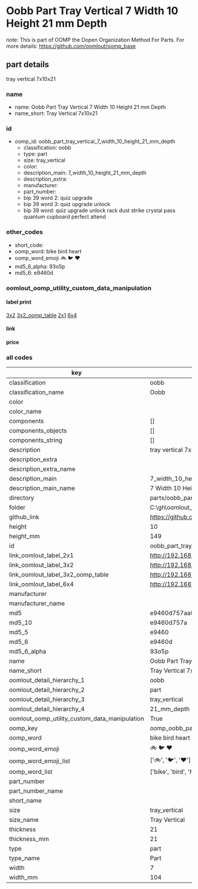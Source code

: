 # Oobb Part Tray Vertical 7 Width 10 Height 21 mm Depth  

note: This is part of OOMP the Oopen Organization Method For Parts. For more details: https://github.com/oomlout/oomp_base

##  part details
  



tray vertical 7x10x21



### name
* name: Oobb Part Tray Vertical 7 Width 10 Height 21 mm Depth
* name_short: Tray Vertical 7x10x21 
### id
* oomp_id: oobb_part_tray_vertical_7_width_10_height_21_mm_depth
  * classification: oobb
  * type: part
  * size: tray_vertical
  * color: 
  * description_main: 7_width_10_height_21_mm_depth
  * description_extra: 
  * manufacturer: 
  * part_number: 
  * bip 39 word 2: quiz upgrade
  * bip 39 word 3: quiz upgrade unlock
  * bip 39 word: quiz upgrade unlock rack dust strike crystal pass quantum cupboard perfect attend

### other_codes
* short_code: 
* oomp_word: bike bird heart
* oomp_word_emoji :bike: :bird: :heart:
* md5_6_alpha: 93o5p
* md5_6: e9460d






### oomlout_oomp_utility_custom_data_manipulation
#### label print
[3x2](http://192.168.1.245:1112/?label=oomp%2093o5p)
[3x2_oomp_table](http://192.168.1.108:1112/?label=oomp%2093o5p)
[2x1](http://192.168.1.242:1112/?label=oomp%2093o5p)
[6x4](http://192.168.1.55:1112/?label=oomp%2093o5p)    

#### link

                              

#### price







### all codes 
| key | value |  
| --- | --- |  
| classification | oobb |  
| classification_name | Oobb |  
| color |  |  
| color_name |  |  
| components | [] |  
| components_objects | [] |  
| components_string | [] |  
| description | tray vertical 7x10x21 |  
| description_extra |  |  
| description_extra_name |  |  
| description_main | 7_width_10_height_21_mm_depth |  
| description_main_name | 7 Width 10 Height 21 mm Depth |  
| directory | parts/oobb_part_tray_vertical_7_width_10_height_21_mm_depth |  
| folder | C:\gh\oomlout_oobb_version_4_generated_parts\parts\oobb_part_tray_vertical_7_width_10_height_21_mm_depth |  
| github_link | https://github.com/oomlout/oomlout_oomp_part_src/tree/main/parts/oobb_part_tray_vertical_7_width_10_height_21_mm_depth |  
| height | 10 |  
| height_mm | 149 |  
| id | oobb_part_tray_vertical_7_width_10_height_21_mm_depth |  
| link_oomlout_label_2x1 | http://192.168.1.242:1112/?label=oomp%2093o5p |  
| link_oomlout_label_3x2 | http://192.168.1.245:1112/?label=oomp%2093o5p |  
| link_oomlout_label_3x2_oomp_table | http://192.168.1.108:1112/?label=oomp%2093o5p |  
| link_oomlout_label_6x4 | http://192.168.1.55:1112/?label=oomp%2093o5p |  
| manufacturer |  |  
| manufacturer_name |  |  
| md5 | e9460d757aa0a6ab5c222b09dc3bad7f |  
| md5_10 | e9460d757a |  
| md5_5 | e9460 |  
| md5_6 | e9460d |  
| md5_6_alpha | 93o5p |  
| name | Oobb Part Tray Vertical 7 Width 10 Height 21 mm Depth |  
| name_short | Tray Vertical 7x10x21  |  
| oomlout_detail_hierarchy_1 | oobb |  
| oomlout_detail_hierarchy_2 | part |  
| oomlout_detail_hierarchy_3 | tray_vertical |  
| oomlout_detail_hierarchy_4 | 21_mm_depth |  
| oomlout_oomp_utility_custom_data_manipulation | True |  
| oomp_key | oomp_oobb_part_tray_vertical_7_width_10_height_21_mm_depth |  
| oomp_word | bike bird heart |  
| oomp_word_emoji | :bike: :bird: :heart: |  
| oomp_word_emoji_list | [':bike:', ':bird:', ':heart:'] |  
| oomp_word_list | ['bike', 'bird', 'heart'] |  
| part_number |  |  
| part_number_name |  |  
| short_name |  |  
| size | tray_vertical |  
| size_name | Tray Vertical |  
| thickness | 21 |  
| thickness_mm | 21 |  
| type | part |  
| type_name | Part |  
| width | 7 |  
| width_mm | 104 |  
